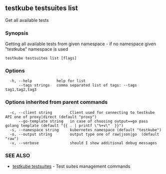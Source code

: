 ## testkube testsuites list

Get all available tests

### Synopsis

Getting all available tests from given namespace - if no namespace given "testkube" namespace is used

```
testkube testsuites list [flags]
```

### Options

```
  -h, --help           help for list
      --tags strings   comma separated list of tags: --tags tag1,tag2,tag3
```

### Options inherited from parent commands

```
  -c, --client string        Client used for connecting to testkube API one of proxy|direct (default "proxy")
      --go-template string   in case of choosing output==go pass golang template (default "{{ . | printf \"%+v\"  }}")
  -s, --namespace string     kubernetes namespace (default "testkube")
  -o, --output string        output type one of raw|json|go  (default "raw")
  -v, --verbose              should I show additional debug messages
```

### SEE ALSO

* [testkube testsuites](testkube_testsuites.md)	 - Test suites management commands


